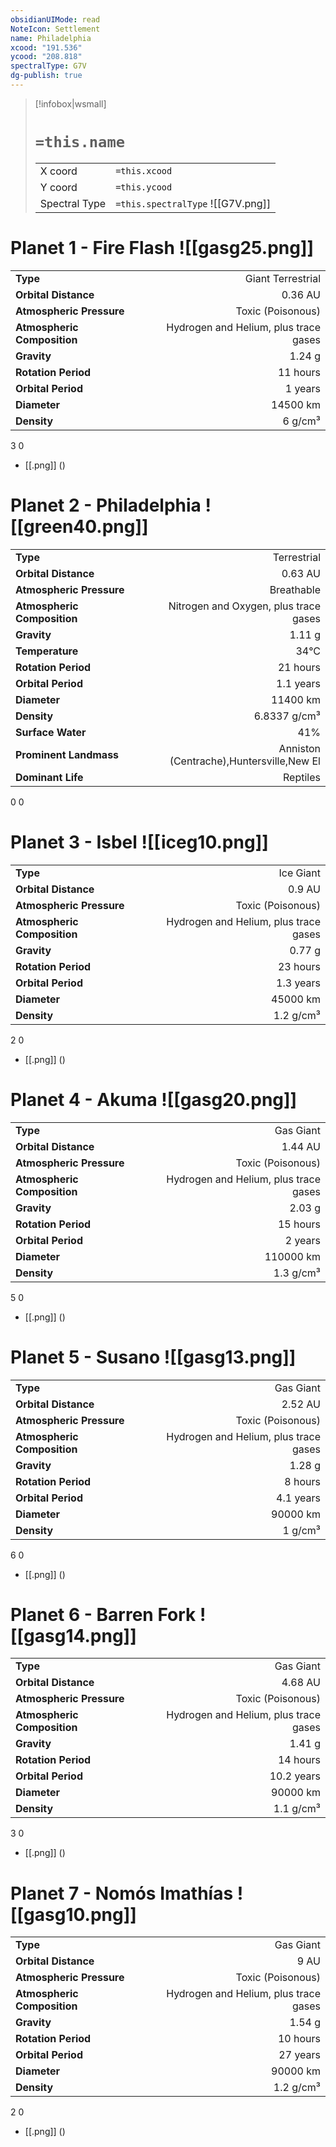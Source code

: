 ```yaml
---
obsidianUIMode: read
NoteIcon: Settlement
name: Philadelphia
xcood: "191.536"
ycood: "208.818"
spectralType: G7V
dg-publish: true
---
```

> [!infobox|wsmall]
> # `=this.name`
> | | |
> | - | - |
> | X coord | `=this.xcood` |
> | Y coord| `=this.ycood` |
> | Spectral Type | `=this.spectralType` ![[G7V.png]] |

# Planet 1 - Fire Flash ![[gasg25.png]]
|                             |                           |
| --------------------------- | -------------------------:|
| **Type**                    |             Giant Terrestrial |
| **Orbital Distance**        |   0.36 AU |
| **Atmospheric Pressure**    |       Toxic (Poisonous) |
| **Atmospheric Composition** |      Hydrogen and Helium, plus trace gases |
| **Gravity**                 |        1.24 g |
| **Rotation Period**         |  11 hours |
| **Orbital Period** | 1 years |
| **Diameter**                |      14500 km | 
| **Density**                 |    6 g/cm³ |



3
0

- [[.png]]  ()

# Planet 2 - Philadelphia ![[green40.png]]
|                             |                           |
| --------------------------- | -------------------------:|
| **Type**                    |             Terrestrial |
| **Orbital Distance**        |   0.63 AU |
| **Atmospheric Pressure**    |       Breathable |
| **Atmospheric Composition** |      Nitrogen and Oxygen, plus trace gases |
| **Gravity**                 |        1.11 g |
| **Temperature**             |    34°C |
| **Rotation Period**         |  21 hours |
| **Orbital Period** | 1.1 years |
| **Diameter**                |      11400 km | 
| **Density**                 |    6.8337 g/cm³ |
| **Surface Water**           |           41% | 
| **Prominent Landmass**      |         Anniston (Centrache),Huntersville,New El | 
| **Dominant Life**           |         Reptiles |



0
0



# Planet 3 - Isbel ![[iceg10.png]]
|                             |                           |
| --------------------------- | -------------------------:|
| **Type**                    |             Ice Giant |
| **Orbital Distance**        |   0.9 AU |
| **Atmospheric Pressure**    |       Toxic (Poisonous) |
| **Atmospheric Composition** |      Hydrogen and Helium, plus trace gases |
| **Gravity**                 |        0.77 g |
| **Rotation Period**         |  23 hours |
| **Orbital Period** | 1.3 years |
| **Diameter**                |      45000 km | 
| **Density**                 |    1.2 g/cm³ |



2
0

- [[.png]]  ()

# Planet 4 - Akuma ![[gasg20.png]]
|                             |                           |
| --------------------------- | -------------------------:|
| **Type**                    |             Gas Giant |
| **Orbital Distance**        |   1.44 AU |
| **Atmospheric Pressure**    |       Toxic (Poisonous) |
| **Atmospheric Composition** |      Hydrogen and Helium, plus trace gases |
| **Gravity**                 |        2.03 g |
| **Rotation Period**         |  15 hours |
| **Orbital Period** | 2 years |
| **Diameter**                |      110000 km | 
| **Density**                 |    1.3 g/cm³ |



5
0

- [[.png]]  ()

# Planet 5 - Susano ![[gasg13.png]]
|                             |                           |
| --------------------------- | -------------------------:|
| **Type**                    |             Gas Giant |
| **Orbital Distance**        |   2.52 AU |
| **Atmospheric Pressure**    |       Toxic (Poisonous) |
| **Atmospheric Composition** |      Hydrogen and Helium, plus trace gases |
| **Gravity**                 |        1.28 g |
| **Rotation Period**         |  8 hours |
| **Orbital Period** | 4.1 years |
| **Diameter**                |      90000 km | 
| **Density**                 |    1 g/cm³ |



6
0

- [[.png]]  ()

# Planet 6 - Barren Fork ![[gasg14.png]]
|                             |                           |
| --------------------------- | -------------------------:|
| **Type**                    |             Gas Giant |
| **Orbital Distance**        |   4.68 AU |
| **Atmospheric Pressure**    |       Toxic (Poisonous) |
| **Atmospheric Composition** |      Hydrogen and Helium, plus trace gases |
| **Gravity**                 |        1.41 g |
| **Rotation Period**         |  14 hours |
| **Orbital Period** | 10.2 years |
| **Diameter**                |      90000 km | 
| **Density**                 |    1.1 g/cm³ |



3
0

- [[.png]]  ()

# Planet 7 - Nomós Imathías ![[gasg10.png]]
|                             |                           |
| --------------------------- | -------------------------:|
| **Type**                    |             Gas Giant |
| **Orbital Distance**        |   9 AU |
| **Atmospheric Pressure**    |       Toxic (Poisonous) |
| **Atmospheric Composition** |      Hydrogen and Helium, plus trace gases |
| **Gravity**                 |        1.54 g |
| **Rotation Period**         |  10 hours |
| **Orbital Period** | 27 years |
| **Diameter**                |      90000 km | 
| **Density**                 |    1.2 g/cm³ |



2
0

- [[.png]]  ()

